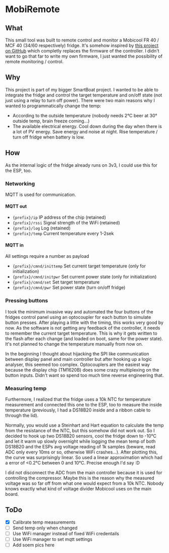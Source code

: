 # MobiRemote

## What

This small tool was built to remote control and monitor a Mobicool FR 40 / MCF 40 (34/60
respectively) fridge. It's somehow inspired
by [this project on GitHub](https://github.com/UnifiedEngineering/mobicool-fr34) which completly
replaces the firmware of the controller. I didn't want to go that far to write my own firmware, I
just wanted the possibility of remote monitoring / control.

## Why

This project is part of my bigger SmartBoat project. I wanted to be able to integrate the fridge and
control the target temperature and on/off state (not just using a relay to turn off power). There
were two main reasons why I wanted to programmatically change the temp:

- According to the outside temperature (nobody needs 2°C beer at 30° outside temp, brain freeze
  coming...)
- The available electrical energy. Cool down during the day when there is a lot of PV energy. Save
  energy and noise at night. Rise temperature / turn off fridge when battery is low.

## How

As the internal logic of the fridge already runs on 3v3, I could use this for the ESP, too.

### Networking

MQTT is used for communication.

#### MQTT out

- ```{prefix}/ip``` IP address of the chip (retained)
- ```{prefix}/rssi``` Signal strength of the WiFi (retained)
- ```{prefix}/log``` Log (retained)
- ```{prefix}/temp``` Current temperature every 1-2sek

#### MQTT in

All settings require a number as payload

- ```{prefix}/cmnd/inittemp``` Set current target temperature (only for initialization)
- ```{prefix}/cmnd/initpwr``` Set current power state (only for initialization)
- ```{prefix}/cmnd/set``` Set target temperature
- ```{prefix}/cmnd/pwr``` Set power state (turn on/off fridge)

### Pressing buttons

I took the minimum invasive way and automated the four buttons of the fridges control panel using an
optocoupler for each button to simulate button presses. After playing a little with the timing, this
works very good by now. As the software is not getting any feedback of the controller, it needs to
remember the current target temperature. This is why it gets written to the flash after each
change (and loaded on boot, same for the power state). It's not planned to change the temperature
manually from now on.

In the beginning I thought about hijacking the SPI like communication between display panel and main
controller but after hooking up a logic analyser, this seemed too complex. Optocouplers are the
easiest way because the display chip (TM1620B) does some crazy multiplexing on the button inputs.
Didn't want so spend too much time reverse engineering that.

### Measuring temp

Furthermore, I realized that the fridge uses a 10k NTC for temperature measurement and connected
this one to the ESP, too to measure the inside temperature (previously, I had a DS18B20 inside and a
ribbon cable to through the lid).

Normally, you would use a Steinhart and Hart equation to calculate the temp from the resistance of
the NTC, but this somehow did not work out. So I decided to hook up two DS18B20 sensors, cool the
fridge down to -10°C and let it warm up slowly overnight while logging the mean temp of both
DS18B20 and the ESPs avg voltage reading of 1k samples (beware, read ADC only every 10ms or so,
otherwise WiFi crashes...). After plotting this, the curve was surprisingly linear. So used a linear
approximation which had a error of <0.2°C between 0 and 10°C. Precise enough I'd say :D

I did not disconnect the ADC from the main controller because it is used for controlling the
compressor. Maybe this is the reason why the measured voltage was so far off from what one would
expect from a 10k NTC. Nobody knows exactly what kind of voltage divider Mobicool uses on the main
board.

## ToDo

- [x] Calibrate temp measurements
- [ ] Send temp only when changed
- [ ] Use WiFi manager instead of fixed WiFi credentails
- [ ] Use WiFi manager to set mqtt settings
- [ ] Add soem pics here